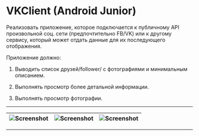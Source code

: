 # VKClient (Android Junior)

Реализовать приложение, которое подключается к публичному API произвольной соц. сети (предпочтительно FB/VK) или к другому сервису, который может отдать данные для их последующего отображения.

Приложение должно:

1. Выводить список друзей/follower/ с фотографиями и минимальным описанием.

2. Выполнять просмотр более детальной информации.

3. Выполнять просмотр фотографии.

***
|![Screenshot](https://github.com/VitaliBov/Screenshots-for-README/blob/master/S70316-13273998.jpg)|![Screenshot](https://github.com/VitaliBov/Screenshots-for-README/blob/master/S70316-13280198.jpg)|![Screenshot](https://github.com/VitaliBov/Screenshots-for-README/blob/master/S70316-13280870.jpg)|
| ------------- |:------------------:| -----:|
***
